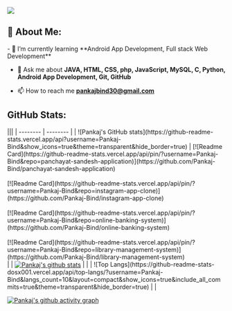 [![](https://visitcount.itsvg.in/api?id=Pankaj-Bind&icon=0&color=0)](https://visitcount.itsvg.in)

<h2 align="left">💫 About Me:</h2>
- 🌱 I’m currently learning **Android App Development, Full stack Web Development**

- 💬 Ask me about **JAVA, HTML, CSS, php, JavaScript, MySQL, C, Python, Android App Development, Git, GitHub**

- 📫 How to reach me **pankajbind30@gmail.com**

<h2 align="left">GitHub Stats:</h2>
|||
| -------- | -------- | 
| ![Pankaj's GitHub stats](https://github-readme-stats.vercel.app/api?username=Pankaj-Bind&show_icons=true&theme=transparent&hide_border=true)  | <td rowspan="3">[![Readme Card](https://github-readme-stats.vercel.app/api/pin/?username=Pankaj-Bind&repo=panchayat-sandesh-application)](https://github.com/Pankaj-Bind/panchayat-sandesh-application)<br><br>[![Readme Card](https://github-readme-stats.vercel.app/api/pin/?username=Pankaj-Bind&repo=instagram-app-clone)](https://github.com/Pankaj-Bind/instagram-app-clone)<br><br>[![Readme Card](https://github-readme-stats.vercel.app/api/pin/?username=Pankaj-Bind&repo=online-banking-system)](https://github.com/Pankaj-Bind/online-banking-system)<br><br>[![Readme Card](https://github-readme-stats.vercel.app/api/pin/?username=Pankaj-Bind&repo=library-management-system)](https://github.com/Pankaj-Bind/library-management-system)<br></td>   | 
| <a href="https://github.com/Pankaj-Bind/github-readme-stats"><img align="center" src="https://github-readme-streak-stats.herokuapp.com/?user=Pankaj-Bind&show_icons=true&include_all_commits=true&theme=transparent&hide_border=true" alt="Pankaj's github stats" /></a>    |  |
| ![Top Langs](https://github-readme-stats-dosx001.vercel.app/api/top-langs/?username=Pankaj-Bind&langs_count=10&layout=compact&show_icons=true&include_all_commits=true&theme=transparent&hide_border=true)    |  |


[![Pankaj's github activity graph](https://github-readme-activity-graph.vercel.app/graph?username=Pankaj-Bind&theme=github-compact&hide_border=true	)](https://github.com/Pankaj-Bind/github-readme-activity-graph)
